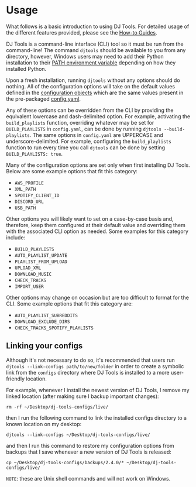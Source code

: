 # Usage
What follows is a basic introduction to using DJ Tools. For detailed usage of the different features provided, please see the [How-to Guides](../../how_to_guides/index.md).

DJ Tools is a command-line interface (CLI) tool so it must be run from the command-line! The command `djtools` should be available to you from any directory, however, Windows users may need to add their Python installation to their [PATH environment variable](https://www.wikihow.com/Change-the-PATH-Environment-Variable-on-Windows) depending on how they installed Python.

Upon a fresh installation, running `djtools` without any options should do nothing. All of the configuration options will take on the default values defined in the [configuration objects](configuration.md) which are the same values present in the pre-packaged [config.yaml](https://github.com/a-rich/DJ-Tools/blob/main/djtools/configs/config.yaml).

Any of these options can be overridden from the CLI by providing the equivalent lowercase and dash-delimited option. For example, activating the `build_playlists` function, overriding whatever may be set for `BUILD_PLAYLISTS` in `config.yaml`, can be done by running `djtools --build-playlists`. The same options in `config.yaml` are UPPERCASE and underscore-delimited. For example, configuring the `build_playlists` function to run every time you call `djtools` can be done by setting `BUILD_PLAYLISTS: true`.

Many of the configuration options are set only when first installing DJ Tools. Below are some example options that fit this category:

* `AWS_PROFILE`
* `XML_PATH`
* `SPOTIFY_CLIENT_ID`
* `DISCORD_URL`
* `USB_PATH`

Other options you will likely want to set on a case-by-case basis and, therefore, keep them configured at their default value and overriding them with the associated CLI option as needed. Some examples for this category include:

* `BUILD_PLAYLISTS` 
* `AUTO_PLAYLIST_UPDATE`
* `PLAYLIST_FROM_UPLOAD`
* `UPLOAD_XML`
* `DOWNLOAD_MUSIC`
* `CHECK_TRACKS`
* `IMPORT_USER`

Other options may change on occasion but are too difficult to format for the CLI. Some example options that fit this category are:

* `AUTO_PLAYLIST_SUBREDDITS`
* `DOWNLOAD_EXCLUDE_DIRS`
* `CHECK_TRACKS_SPOTIFY_PLAYLISTS`

## Linking your configs

Although it's not necessary to do so, it's recommended that users run `djtools --link-configs path/to/new/folder` in order to create a symbolic link from the `configs` directory where DJ Tools is installed to a more user-friendly location.

For example, whenever I install the newest version of DJ Tools, I remove my linked location (after making sure I backup important changes):

`rm -rf ~/Desktop/dj-tools-configs/live/`

then I run the following command to link the installed configs directory to a known location on my desktop:

`djtools --link-configs ~/Desktop/dj-tools-configs/live/`

and then I run this command to restore my configuration options from backups that I save whenever a new version of DJ Tools is released:

`cp ~/Desktop/dj-tools-configs/backups/2.4.0/* ~/Desktop/dj-tools-configs/live/`

`NOTE`: these are Unix shell commands and will not work on Windows.
